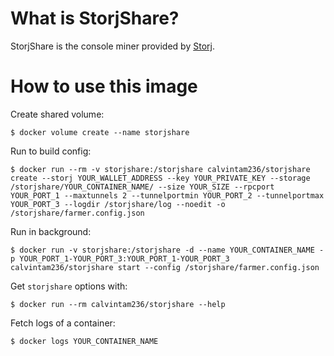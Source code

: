 # What is StorjShare?

StorjShare is the console miner provided by [Storj](https://github.com/Storj/storjshare-daemon).

# How to use this image

Create shared volume:

```console
$ docker volume create --name storjshare
```

Run to build config:

```console
$ docker run --rm -v storjshare:/storjshare calvintam236/storjshare create --storj YOUR_WALLET_ADDRESS --key YOUR_PRIVATE_KEY --storage /storjshare/YOUR_CONTAINER_NAME/ --size YOUR_SIZE --rpcport YOUR_PORT_1 --maxtunnels 2 --tunnelportmin YOUR_PORT_2 --tunnelportmax YOUR_PORT_3 --logdir /storjshare/log --noedit -o /storjshare/farmer.config.json
```

Run in background:

```console
$ docker run -v storjshare:/storjshare -d --name YOUR_CONTAINER_NAME -p YOUR_PORT_1-YOUR_PORT_3:YOUR_PORT_1-YOUR_PORT_3 calvintam236/storjshare start --config /storjshare/farmer.config.json
```

Get `storjshare` options with:

```console
$ docker run --rm calvintam236/storjshare --help
```

Fetch logs of a container:

```console
$ docker logs YOUR_CONTAINER_NAME
```

